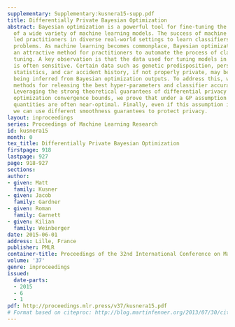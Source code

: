 ```yaml
---
supplementary: Supplementary:kusnera15-supp.pdf
title: Differentially Private Bayesian Optimization
abstract: Bayesian optimization is a powerful tool for fine-tuning the hyper-parameters
  of a wide variety of machine learning models. The success of machine learning has
  led practitioners in diverse real-world settings to learn classifiers for practical
  problems. As machine learning becomes commonplace, Bayesian optimization becomes
  an attractive method for practitioners to automate the process of classifier hyper-parameter
  tuning. A key observation is that the data used for tuning models in these settings
  is often sensitive. Certain data such as genetic predisposition, personal email
  statistics, and car accident history, if not properly private, may be at risk of
  being inferred from Bayesian optimization outputs. To address this, we introduce
  methods for releasing the best hyper-parameters and classifier accuracy privately.
  Leveraging the strong theoretical guarantees of differential privacy and known Bayesian
  optimization convergence bounds, we prove that under a GP assumption these private
  quantities are often near-optimal. Finally, even if this assumption is not satisfied,
  we can use different smoothness guarantees to protect privacy.
layout: inproceedings
series: Proceedings of Machine Learning Research
id: kusnera15
month: 0
tex_title: Differentially Private Bayesian Optimization
firstpage: 918
lastpage: 927
page: 918-927
sections: 
author:
- given: Matt
  family: Kusner
- given: Jacob
  family: Gardner
- given: Roman
  family: Garnett
- given: Kilian
  family: Weinberger
date: 2015-06-01
address: Lille, France
publisher: PMLR
container-title: Proceedings of the 32nd International Conference on Machine Learning
volume: '37'
genre: inproceedings
issued:
  date-parts:
  - 2015
  - 6
  - 1
pdf: http://proceedings.mlr.press/v37/kusnera15.pdf
# Format based on citeproc: http://blog.martinfenner.org/2013/07/30/citeproc-yaml-for-bibliographies/
---
```

